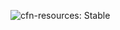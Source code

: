 ![cfn-resources: Stable](https://img.shields.io/badge/cfn--resources-stable-success.svg?style=for-the-badge)

